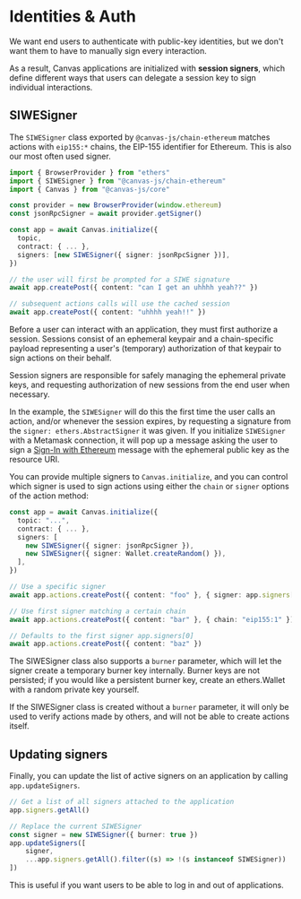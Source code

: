 # Identities & Auth

We want end users to authenticate with public-key identities, but we don't want them to have to manually sign every interaction.

As a result, Canvas applications are initialized with **session signers**, which define different ways that users can delegate a session key to sign individual interactions.

## SIWESigner

The `SIWESigner` class exported by `@canvas-js/chain-ethereum` matches actions with `eip155:*` chains, the EIP-155 identifier for Ethereum. This is also our most often used signer.

```ts
import { BrowserProvider } from "ethers"
import { SIWESigner } from "@canvas-js/chain-ethereum"
import { Canvas } from "@canvas-js/core"

const provider = new BrowserProvider(window.ethereum)
const jsonRpcSigner = await provider.getSigner()

const app = await Canvas.initialize({
  topic,
  contract: { ... },
  signers: [new SIWESigner({ signer: jsonRpcSigner })],
})

// the user will first be prompted for a SIWE signature
await app.createPost({ content: "can I get an uhhhh yeah??" })

// subsequent actions calls will use the cached session
await app.createPost({ content: "uhhhh yeah!!" })
```

Before a user can interact with an application, they must first authorize a session. Sessions consist of an ephemeral keypair and a chain-specific payload representing a user's (temporary) authorization of that keypair to sign actions on their behalf.

Session signers are responsible for safely managing the ephemeral private keys, and requesting authorization of new sessions from the end user when necessary.

In the example, the `SIWESigner` will do this the first time the user calls an action, and/or whenever the session expires, by requesting a signature from the `signer: ethers.AbstractSigner` it was given. If you initialize `SIWESigner` with a Metamask connection, it will pop up a message asking the user to sign a [Sign-In with Ethereum](https://eips.ethereum.org/EIPS/eip-4361) message with the ephemeral public key as the resource URI.

You can provide multiple signers to `Canvas.initialize`, and you can control which signer is used to sign actions using either the `chain` or `signer` options of the action method:

```ts
const app = await Canvas.initialize({
  topic: "...",
  contract: { ... },
  signers: [
    new SIWESigner({ signer: jsonRpcSigner }),
    new SIWESigner({ signer: Wallet.createRandom() }),
  ],
})

// Use a specific signer
await app.actions.createPost({ content: "foo" }, { signer: app.signers[1] })

// Use first signer matching a certain chain
await app.actions.createPost({ content: "bar" }, { chain: "eip155:1" })

// Defaults to the first signer app.signers[0]
await app.actions.createPost({ content: "baz" })
```

The SIWESigner class also supports a `burner` parameter, which will
let the signer create a temporary burner key internally. Burner keys
are not persisted; if you would like a persistent burner key, create
an ethers.Wallet with a random private key yourself.

If the SIWESigner class is created without a `burner` parameter, it
will only be used to verify actions made by others, and will not be
able to create actions itself.

## Updating signers

Finally, you can update the list of active signers on an application
by calling `app.updateSigners`.

```ts
// Get a list of all signers attached to the application
app.signers.getAll()

// Replace the current SIWESigner
const signer = new SIWESigner({ burner: true })
app.updateSigners([
    signer,
    ...app.signers.getAll().filter((s) => !(s instanceof SIWESigner))
])

```

This is useful if you want users to be able to log in and out of
applications.
